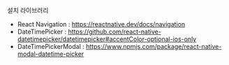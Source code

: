 설치 라이브러리

- React Navigation : https://reactnative.dev/docs/navigation
- DateTimePicker : https://github.com/react-native-datetimepicker/datetimepicker#accentColor-optional-ios-only
- DateTimePickerModal : https://www.npmjs.com/package/react-native-modal-datetime-picker
